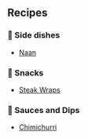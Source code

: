 ## Recipes

### 🍞 Side dishes

- [Naan](?recipe=naan)

### 🌯 Snacks

- [Steak Wraps](?recipe=steak-wraps)

### 🥣 Sauces and Dips

- [Chimichurri](?recipe=chimichurri)